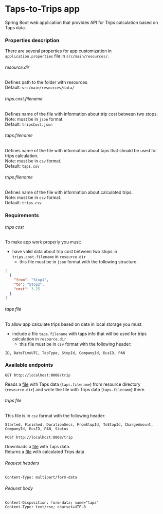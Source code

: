 # Taps-to-Trips app
Spring Boot web application that provides API for Trips calculation based on Taps data.


### Properties description
There are several properties for app customization in
`application.properties` file in `src/main/resources/`.

###### resource.dir
Defines path to the folder with resources.  
Default: `src/main/resources/data/`

###### trips.cost.filename
Defines name of the file with information about trip cost between two stops.  
Note: must be in `json` format.  
Default: `tripsCost.json`

###### taps.filename
Defines name of the file with information about taps that should be used for trips calculation.  
Note: must be in `csv` format.  
Default: `taps.csv`

###### trips.filename
Defines name of the file with information about calculated trips.  
Note: must be in `csv` format.  
Default: `trips.csv`


### Requirements
###### trips cost
To make app work properly you must:

- have valid data about trip cost between two stops in `trips.cost.filename` in `resource.dir`
  - this file must be in `json` format with the following structure:
```json
[
  {
    "from": "Stop1",
    "to": "Stop2",
    "cost": 3.25
  }
]
```

###### taps file
To allow app calculate trips based on data in local storage you must:
- include a file `taps.filename` with taps info that will be used for trips calculation in 
  `resource.dir`
    - this file must be in `csv` format with the following header:
```
ID, DateTimeUTC, TapType, StopId, CompanyId, BusID, PAN
```


### Available endpoints

`GET http://localhost:8008/trip` 

Reads a [file](#taps-file) with Taps data (`taps.filename`) from resource directory (`resource.dir`) and write the file 
with Trips 
data (`taps.filename`) there.

###### trips file

This file is in `csv` format with the following header:
```
Started, Finished, DurationSecs, FromStopId, ToStopId, ChargeAmount, CompanyId, BusID, PAN, Status
```

`POST http://localhost:8008/trip`  

Downloads a [file](#taps-file) with Taps data.  
Returns a [file](#trips-file) with calculated Trips data.

###### Request headers

    Content-Type: multipart/form-data

###### Request body

    Content-Disposition: form-data; name="taps"  
    Content-Type: text/csv; charset=UTF-8

